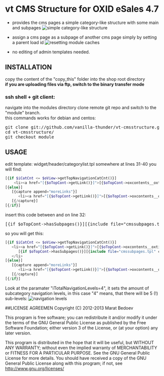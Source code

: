 # vt CMS Structure for OXID eSales 4.7
* provides the cms pages a simple category-like structure with some main and subpages 
![simple category-like structure](https://raw.github.com/vanilla-thunder/vt-cmsstructure/screenshots/screenshot1.jpg)

* assign a cms page as a subpage of another cms page simply by setting a parent load id
![resetting module caches](https://raw.github.com/vanilla-thunder/vt-cmsstructure/screenshots/screenshot2.jpg)

* no editing of admin templates needed. 



## INSTALLATION
copy the content of the "copy_this" folder into the shop root directory  
**if you are uploading files via ftp, switch to the binary transfer mode**  
### ssh shell + git client:
navigate into the modules directory
clone remote git repo and switch to the "module" branch.  
this commands works for debian and centos:
<pre>
git clone git://github.com/vanilla-thunder/vt-cmsstructure.git
cd vt-cmsstructure/
git checkout module
</pre>

## USAGE
edit template:  widget/header/categorylist.tpl
somewhere at lines 31-40 you will find:
```php
[{if $iCatCnt <= $oView->getTopNavigationCatCnt()}]
    <li><a href="[{$oTopCont->getLink()}]">[{$oTopCont->oxcontents__oxtitle->value}]</a></li>
[{else}]
   [{capture append="moreLinks"}]
      <li><a href="[{$oTopCont->getLink()}]">[{$oTopCont->oxcontents__oxtitle->value}]</a></li>
   [{/capture}]
[{/if}]
```


insert this code between </a> and </li> on line 32:
<pre>[{if $oTopCont->hasSubpages()}][{include file="cmssubpages.tpl" cat=$oTopCont iTotalNavigationLevels=4 }][{/if}]</pre>
so you will get this:
```php
[{if $iCatCnt <= $oView->getTopNavigationCatCnt()}]
   <li><a href="[{$oTopCont->getLink()}]">[{$oTopCont->oxcontents__oxtitle->value}]</a>
      [{if $oTopCont->hasSubpages()}][{include file="cmssubpages.tpl" cat=$oTopCont iTotalNavigationLevels=4 }][{/if}]
   </li>
[{else}]
   [{capture append="moreLinks"}]
      <li><a href="[{$oTopCont->getLink()}]">[{$oTopCont->oxcontents__oxtitle->value}]</a></li>
   [{/capture}]
[{/if}]
```
Look at the paramater "iTotalNavigationLevels=4", it sets the amount of subcategory navigation levels, in this case "4" means, that there will be 5 (!) sub-levels:
![navigation levels](https://raw.github.com/vanilla-thunder/vt-cmsstructure/screenshots/screenshot3.jpg)


##LICENSE AGREEMEN
Copyright (C) 2012-2013  Marat Bedoev

This program is free software;
you can redistribute it and/or modify it under the terms of the GNU General Public License as published by the Free Software Foundation;
either version 3 of the License, or (at your option) any later version.

This program is distributed in the hope that it will be useful, but WITHOUT ANY WARRANTY;
without even the implied warranty of MERCHANTABILITY or FITNESS FOR A PARTICULAR PURPOSE. See the GNU General Public License for more details.
You should have received a copy of the GNU General Public License along with this program; if not, see <http://www.gnu.org/licenses/>
